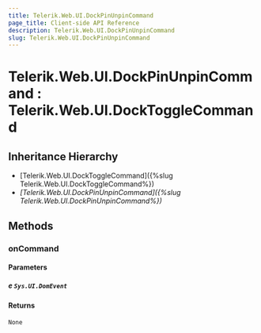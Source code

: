 ```yaml
---
title: Telerik.Web.UI.DockPinUnpinCommand
page_title: Client-side API Reference
description: Telerik.Web.UI.DockPinUnpinCommand
slug: Telerik.Web.UI.DockPinUnpinCommand
---
```


# Telerik.Web.UI.DockPinUnpinCommand : Telerik.Web.UI.DockToggleCommand 

## Inheritance Hierarchy

* [Telerik.Web.UI.DockToggleCommand]({%slug Telerik.Web.UI.DockToggleCommand%})
* *[Telerik.Web.UI.DockPinUnpinCommand]({%slug Telerik.Web.UI.DockPinUnpinCommand%})*

## Methods

###  onCommand

#### Parameters

##### e `Sys.UI.DomEvent`

#### Returns

`None` 


